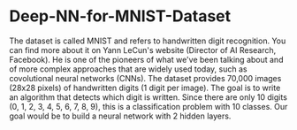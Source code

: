 # Deep-NN-for-MNIST-Dataset
The dataset is called MNIST and refers to handwritten digit recognition. You can find more about it on Yann LeCun's website (Director of AI Research, Facebook). He is one of the pioneers of what we've been talking about and of more complex approaches that are widely used today, such as covolutional neural networks (CNNs).  The dataset provides 70,000 images (28x28 pixels) of handwritten digits (1 digit per image).  The goal is to write an algorithm that detects which digit is written. Since there are only 10 digits (0, 1, 2, 3, 4, 5, 6, 7, 8, 9), this is a classification problem with 10 classes.  Our goal would be to build a neural network with 2 hidden layers.
